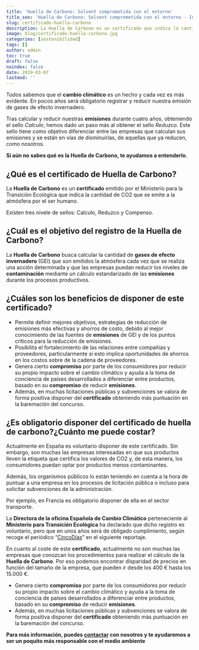```yaml
---
title: 'Huella de Carbono: Solvent comprometida con el entorno'
title_seo: 'Huella de Carbono: Solvent comprometida con el entorno - Ingeniería Solvent'
slug: certificado-huella-carbono
description: La Huella de Carbono es un certificado que indica la cantidad de CO2 que se emite a la atmósfera por el ser humano.
image: blog/certificado-huella-carbono.jpg
categories: [sostenibilidad]
tags: []
author: admin
toc: true
draft: false
noindex: false
date: 2019-03-07
lastmod: ''
---
```

Todos sabemos que el **cambio climático** es un hecho y cada vez es más evidente. En pocos años será obligatorio registrar y reducir nuestra emisión de gases de efecto invernadero.

Tras calcular y reducir nuestras **emisiones** durante cuatro años, obteniendo el sello _Calculo_, hemos dado un paso más al obtener el sello _Reduzco_. Este sello tiene como objetivo diferenciar entre las empresas que calculan sus emisiones y se están en vías de disminuirlas, de aquellas que ya reducen, como nosotros.

**Si aún no sabes qué es la Huella de Carbono, te ayudamos a entenderlo**.

## ¿Qué es el certificado de Huella de Carbono?

La **Huella de Carbono** es un **certificado** emitido por el Ministerio para la Transición Ecológica que indica la cantidad de CO2 que se emite a la atmósfera por el ser humano.

Existen tres nivele de sellos: Calculo, Reduzco y Compenso.

## ¿Cuál es el objetivo del registro de la Huella de Carbono?

La **Huella de Carbono** busca calcular la cantidad de **gases de efecto invernadero** (GEI) que son emitidos la atmósfera cada vez que se realiza una acción determinada y que las empresas puedan reducir los niveles de **contaminación** mediante un cálculo estandarizado de las **emisiones** durante los procesos productivos.

## ¿Cuáles son los beneficios de disponer de este certificado?

- Permite definir mejores objetivos, estrategias de reducción de emisiones más efectivas y ahorros de costo, debido al mejor conocimiento de las fuentes de **emisiones** de GEI y de los puntos críticos para la reducción de emisiones.
- Posibilita el fortalecimiento de las relaciones entre compañías y proveedores, particularmente si esto implica oportunidades de ahorros en los costos sobre de la cadena de proveedores.
- Genera cierto **compromiso** por parte de los consumidores por reducir su propio impacto sobre el cambio climático y ayuda a la toma de conciencia de países desarrollados a diferenciar entre productos, basado en su **compromiso** de reducir **emisiones**.
- Además, en muchas licitaciones públicas y subvenciones se valora de forma positiva disponer del **certificado** obteniendo más puntuación en la baremación del concurso.

## ¿Es obligatorio disponer del certificado de huella de carbono?¿Cuánto me puede costar?

Actualmente en España es voluntario disponer de este certificado. Sin embargo, son muchas las empresas interesadas en que sus productos lleven la etiqueta que certifica los valores de CO2 y, de esta manera, los consumidores puedan optar por productos menos contaminantes.

Además, los organismos públicos lo están teniendo en cuenta a la hora de puntuar a una empresa en los procesos de licitación pública o incluso para solicitar subvenciones de la administración.

Por ejemplo, en Francia es obligatorio disponer de ella en el sector transporte.

La **Directora de la oficina Española de Cambio Climático** perteneciente al **Ministerio para Transición Ecológica** ha declarado que dicho registro es voluntario, pero que en unos años será de obligado cumplimiento, según recoge el periódico “[CincoDías](https://cincodias.elpais.com/cincodias/2018/06/04/companias/1528135610_781775.html)” en el siguiente reportaje.

En cuanto al coste de este **certificado**, actualmente no son muchas las empresas que conozcan los procedimientos para realizar el cálculo de la **Huella de Carbono**. Por eso podemos encontrar disparidad de precios en función del tamaño de la empresa, que pueden ir desde los 400 € hasta los 15.000 €.

- Genera cierto **compromiso** por parte de los consumidores por reducir su propio impacto sobre el cambio climático y ayuda a la toma de conciencia de países desarrollados a diferenciar entre productos, basado en su **compromiso** de reducir **emisiones**.
- Además, en muchas licitaciones públicas y subvenciones se valora de forma positiva disponer del **certificado** obteniendo más puntuación en la baremación del concurso.

**Para más información, puedes [contactar](/contacto/) con nosotros y te ayudaremos a ser un poquito más responsable con el medio ambiente**
